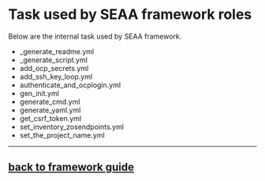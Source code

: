 # Task used by SEAA framework roles
Below are the internal task used by SEAA framework.

- _generate_readme.yml 
- _generate_script.yml
- add_ocp_secrets.yml
- add_ssh_key_loop.yml
- authenticate_and_ocplogin.yml
- gen_init.yml
- generate_cmd.yml
- generate_yaml.yml
- get_csrf_token.yml
- set_inventory_zosendpoints.yml
- set_the_project_name.yml

---
## [back to framework guide](../../../../docs/guide/README.md)